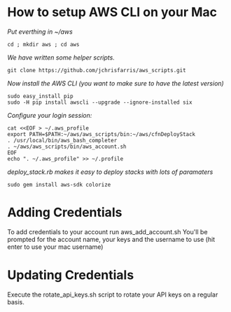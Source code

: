How to setup AWS CLI on your Mac
============================


*Put everthing in ~/aws*

`cd ; mkdir aws ; cd aws`

*We have written some helper scripts.*
```
git clone https://github.com/jchrisfarris/aws_scripts.git
```

*Now install the AWS CLI (you want to make sure to have the latest version)*
```
sudo easy_install pip
sudo -H pip install awscli --upgrade --ignore-installed six
```

*Configure your login session:*
```
cat <<EOF > ~/.aws_profile 
export PATH=$PATH:~/aws/aws_scripts/bin:~/aws/cfnDeployStack
. /usr/local/bin/aws_bash_completer
. ~/aws/aws_scripts/bin/aws_account.sh
EOF
echo ". ~/.aws_profile" >> ~/.profile
```

*deploy_stack.rb makes it easy to deploy stacks with lots of paramaters*
```
sudo gem install aws-sdk colorize
```


Adding Credentials
============================

To add credentials to your account run
aws_add_account.sh
You'll be prompted for the account name, your keys and the username to use (hit enter to use your mac username)

Updating Credentials
============================

Execute the rotate_api_keys.sh script to rotate your API keys on a regular basis. 